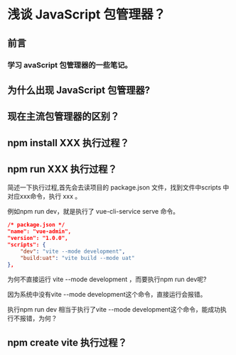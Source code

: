 # 浅谈 JavaScript 包管理器？

## 前言

### 学习 avaScript 包管理器的一些笔记。
<!-- 大纲 

什么是 JavaScript 包管理器?

npm 、yarn 、pnpm区别？

npm install XXX 执行过程？

npm run XXX 执行过程？

npm create vite 执行过程？ -->

## 为什么出现 JavaScript 包管理器?
<!-- 大纲 

包管理器的由来（为什么出现）

现在主流包管理器 -->



## 现在主流包管理器的区别？

## npm install XXX 执行过程？

## npm run XXX 执行过程？

简述一下执行过程,首先会去读项目的 package.json 文件，找到文件中scripts 中对应xxx命令，执行 xxx 。

例如npm run dev，就是执行了 vue-cli-service serve 命令。

```json
/* package.json */ 
"name": "vue-admin",
"version": "1.0.0",
"scripts": {
    "dev": "vite --mode development",
    "build:uat": "vite build --mode uat" 
},
```

为何不直接运行 vite --mode development ，而要执行npm run dev呢?

因为系统中没有vite --mode development这个命令，直接运行会报错。

执行npm run dev 相当于执行了vite --mode development这个命令，能成功执行不报错，为何？

## npm create vite 执行过程？
